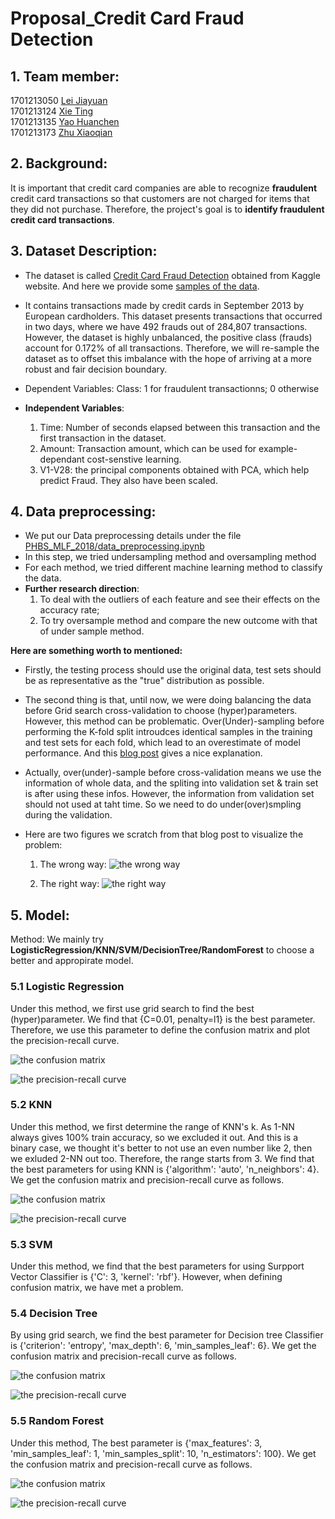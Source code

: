 # Proposal_Credit Card Fraud Detection
## 1. Team member:
1701213050 [Lei Jiayuan](https://github.com/JiayuanLei)\
1701213124 [Xie Ting](https://github.com/XieTing1995)\
1701213135 [Yao Huanchen](https://github.com/HuanchenYao)\
1701213173 [Zhu Xiaoqian](https://github.com/XiaoqianZhu1997)

## 2. Background:
It is important that credit card companies are able to recognize **fraudulent** credit card transactions so that customers are not charged for items that they did not purchase. Therefore, the project's goal is to **identify fraudulent credit card transactions**.

## 3. Dataset Description:
- The dataset is called [Credit Card Fraud Detection](https://www.kaggle.com/mlg-ulb/creditcardfraud) obtained from Kaggle website.
  And here we provide some [samples of the data](https://github.com/XiaoqianZhu1997/PHBS_MLF_2018/blob/master/data/creditcard_sample.csv).
- It contains transactions made by credit cards in September 2013 by European cardholders. This dataset presents transactions that occurred in two days, where we have 492 frauds out of 284,807 transactions. However, the dataset is highly unbalanced, the positive class (frauds) account for 0.172% of all transactions. Therefore, we will re-sample the dataset as to offset this imbalance with the hope of arriving at a more robust and fair decision boundary.

- Dependent Variables:
  Class: 1 for fraudulent transactionns; 0 otherwise
- **Independent Variables**:
  1) Time: Number of seconds elapsed between this transaction and the first transaction in the dataset.
  2) Amount: Transaction amount, which can be used for example-dependant cost-senstive learning.
  3) V1-V28: the principal components obtained with PCA, which help predict Fraud. They also have been scaled.

## 4. Data preprocessing:
- We put our Data preprocessing details under the file [PHBS_MLF_2018/data_preprocessing.ipynb](https://github.com/XiaoqianZhu1997/PHBS_MLF_2018/blob/master/data_preprocessing.ipynb)
- In this step, we tried undersampling method and oversampling method
- For each method, we tried different machine learning method to classify the data.
- **Further research direction**: 
  1) To deal with the outliers of each feature and see their effects on the accuracy rate; 
  2) To try oversample method and compare the new outcome with that of under sample method.  
  
**Here are something worth to mentioned:**
- Firstly, the testing process should use the original data, test sets should be as representative as the "true" distribution as possible.
- The second thing is that, until now, we were doing balancing the data before Grid search cross-validation to choose (hyper)parameters. However, this method can be problematic. Over(Under)-sampling before performing the K-fold split introudces identical samples in the training and test sets for each fold, which lead to an overestimate of model performance. And this [blog post](https://www.marcoaltini.com/blog/dealing-with-imbalanced-data-undersampling-oversampling-and-proper-cross-validation) gives a nice explanation. 
- Actually, over(under)-sample before cross-validation means we use the information of whole data, and the spliting into validation set & train set is after using these infos. However, the information from validation set should not used at taht time. So we need to do under(over)smpling during the validation.
- Here are two figures we scratch from that blog post to visualize the problem:
  
  1. The wrong way:
  ![the wrong way](https://github.com/XiaoqianZhu1997/PHBS_MLF_2018/blob/master/image/imbalanced_data_KFold1.png)

  2. The right way:
  ![the right way](https://github.com/XiaoqianZhu1997/PHBS_MLF_2018/blob/master/image/imbalanced_data_KFold2.png)

## 5. Model:
Method: We mainly try **LogisticRegression/KNN/SVM/DecisionTree/RandomForest** to choose a better and appropirate model.
### 5.1 **Logistic Regression**
Under this method, we first use grid search to find the best (hyper)parameter. We find that {C=0.01, penalty=l1} is the best parameter. Therefore, we use this parameter to define the confusion matrix and plot the precision-recall curve.

![the confusion matrix](https://github.com/XiaoqianZhu1997/PHBS_MLF_2018/blob/master/image/LR.png)

![the precision-recall curve](https://github.com/XiaoqianZhu1997/PHBS_MLF_2018/blob/master/image/LR_prec.png)

### 5.2 **KNN**
Under this method, we first determine the range of KNN's k. As 1-NN always gives 100% train accuracy, so we excluded it out. And this is a binary case, we thought it's better to not use an even number like 2, then we exluded 2-NN out too. Therefore, the range starts from 3. We find that the best parameters for using KNN is {'algorithm': 'auto', 'n_neighbors': 4}. 
We get the confusion matrix and precision-recall curve as follows.

![the confusion matrix](https://github.com/XiaoqianZhu1997/PHBS_MLF_2018/blob/master/image/KNN.png)

![the precision-recall curve](https://github.com/XiaoqianZhu1997/PHBS_MLF_2018/blob/master/image/KNN_prec.png)

### 5.3 **SVM**
Under this method, we find that the best parameters for using Surpport Vector Classifier is {'C': 3, 'kernel': 'rbf'}.
However, when defining confusion matrix, we have met a problem.

### 5.4 **Decision Tree**
By using grid search, we find the best parameter for Decision tree Classifier is {'criterion': 'entropy', 'max_depth': 6, 'min_samples_leaf': 6}. 
We get the confusion matrix and precision-recall curve as follows.

![the confusion matrix](https://github.com/XiaoqianZhu1997/PHBS_MLF_2018/blob/master/image/DT.png)

![the precision-recall curve](https://github.com/XiaoqianZhu1997/PHBS_MLF_2018/blob/master/image/DT_prec.png)


### 5.5 **Random Forest**
Under this method, The best parameter is {'max_features': 3, 'min_samples_leaf': 1, 'min_samples_split': 10, 'n_estimators': 100}.
We get the confusion matrix and precision-recall curve as follows.

![the confusion matrix](https://github.com/XiaoqianZhu1997/PHBS_MLF_2018/blob/master/image/RF.png)

![the precision-recall curve](https://github.com/XiaoqianZhu1997/PHBS_MLF_2018/blob/master/image/RF_prec.png)


